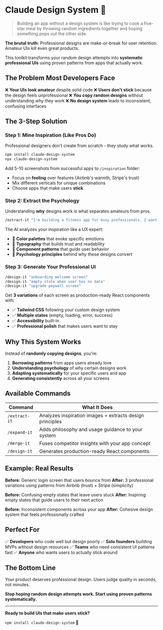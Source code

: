 # Claude Design System 🎨

> Building an app without a design system is like trying to cook a five-star meal by throwing random ingredients together and hoping something pops out the other side.

**The brutal truth:** Professional designs are make-or-break for user retention. Amateur UIs kill even great products.

This toolkit transforms your random design attempts into **systematic professional UIs** using proven patterns from apps that actually work.

## The Problem Most Developers Face

❌ **Your UIs look amateur** despite solid code
❌ **Users don't stick** because the design feels unprofessional
❌ **You copy random designs** without understanding why they work
❌ **No design system** leads to inconsistent, confusing interfaces

## The 3-Step Solution

### Step 1: Mine Inspiration (Like Pros Do)
Professional designers don't create from scratch - they study what works.

```bash
npm install claude-design-system
npx claude-design-system
```

Add 5-10 screenshots from successful apps to `/inspiration` folder:
- Focus on **feeling** over features (Airbnb's warmth, Stripe's trust)
- Mix different verticals for unique combinations
- Choose apps that make users **stick**

### Step 2: Extract the Psychology
Understanding **why** designs work is what separates amateurs from pros.

```bash
/extract-it "I'm building a fitness app for busy professionals. I want users to feel motivated and organized. I like Airbnb's warm welcoming feeling and Notion's clean organized interface."
```

The AI analyzes your inspiration like a UX expert:
- 🎨 **Color palettes** that evoke specific emotions
- 📝 **Typography** that builds trust and readability
- 🔲 **Component patterns** that guide user behavior
- 🧠 **Psychology principles** behind why these designs convert

### Step 3: Generate Your Professional UI

```bash
/design-it "onboarding welcome screen"
/design-it "empty state when user has no data"
/design-it "upgrade paywall screen"
```

Get **3 variations** of each screen as production-ready React components with:
- ✅ **Tailwind CSS** following your custom design system
- ✅ **Multiple states** (empty, loading, error, success)
- ✅ **Accessibility** built-in
- ✅ **Professional polish** that makes users want to stay

## Why This System Works

Instead of **randomly copying designs**, you're:

1. **Borrowing patterns** from apps users already love
2. **Understanding psychology** of why certain designs work
3. **Adapting systematically** for your specific users and app
4. **Generating consistently** across all your screens

## Available Commands

| Command | What It Does |
|---------|-------------|
| `/extract-it` | Analyzes inspiration images + extracts design principles |
| `/expand-it` | Adds philosophy and usage guidance to your system |
| `/merge-it` | Fuses competitor insights with your app concept |
| `/design-it` | Generates production-ready React components |

## Example: Real Results

**Before:** Generic login screen that users bounce from
**After:** 3 professional variations using patterns from Airbnb (trust) + Stripe (simplicity)

**Before:** Confusing empty states that leave users stuck
**After:** Inspiring empty states that guide users to their next action

**Before:** Inconsistent components across your app
**After:** Cohesive design system that feels professionally crafted

## Perfect For

✅ **Developers** who code well but design poorly
✅ **Solo founders** building MVPs without design resources
✅ **Teams** who need consistent UI patterns fast
✅ **Anyone** who wants users to actually stick around

## The Bottom Line

Your product deserves professional design. Users judge quality in seconds, not minutes.

**Stop hoping random design attempts work. Start using proven patterns systematically.**

---

**Ready to build UIs that make users stick?**

`npm install claude-design-system` 🚀